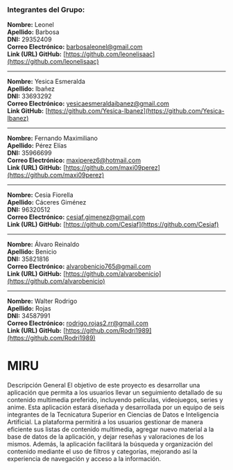 ### Integrantes del Grupo:

**Nombre:** Leonel  
**Apellido:** Barbosa  
**DNI:** 29352409  
**Correo Electrónico:** barbosaleonel@gmail.com  
**Link (URL) GitHub:** [https://github.com/leonelisaac](https://github.com/leonelisaac)

---

**Nombre:** Yesica Esmeralda  
**Apellido:** Ibañez  
**DNI:** 33693292  
**Correo Electrónico:** yesicaesmeraldaibanez@gmail.com  
**Link GitHub:** [https://github.com/Yesica-Ibanez](https://github.com/Yesica-Ibanez)

---

**Nombre:** Fernando Maximiliano  
**Apellido:** Pérez Elías  
**DNI:** 35966699  
**Correo Electrónico:** maxiperez6@hotmail.com  
**Link (URL) GitHub:** [https://github.com/maxi09perez](https://github.com/maxi09perez)

---

**Nombre:** Cesia Fiorella  
**Apellido:** Cáceres Giménez  
**DNI:** 96320512  
**Correo Electrónico:** cesiaf.gimenez@gmail.com  
**Link (URL) GitHub:** [https://github.com/Cesiaf](https://github.com/Cesiaf)

---

**Nombre:** Álvaro Reinaldo  
**Apellido:** Benicio  
**DNI:** 35821816  
**Correo Electrónico:** alvarobenicio765@gmail.com  
**Link (URL) GitHub:** [https://github.com/alvarobenicio](https://github.com/alvarobenicio)

---

**Nombre:** Walter Rodrigo  
**Apellido:** Rojas  
**DNI:** 34587991  
**Correo Electrónico:** rodrigo.rojas2.rr@gmail.com  
**Link (URL) GitHub:** [https://github.com/Rodri1989](https://github.com/Rodri1989)

# MIRU
Descripción General
El objetivo de este proyecto es desarrollar una aplicación que permita a los usuarios llevar un seguimiento detallado de su contenido multimedia preferido, incluyendo películas, videojuegos, series y anime. Esta aplicación estará diseñada y desarrollada por un equipo de seis integrantes de la Tecnicatura Superior en Ciencias de Datos e Inteligencia Artificial.
La plataforma permitirá a los usuarios gestionar de manera eficiente sus listas de contenido multimedia, agregar nuevo material a la base de datos de la aplicación, y dejar reseñas y valoraciones de los mismos. Además, la aplicación facilitará la búsqueda y organización del contenido mediante el uso de filtros y categorías, mejorando así la experiencia de navegación y acceso a la información.
